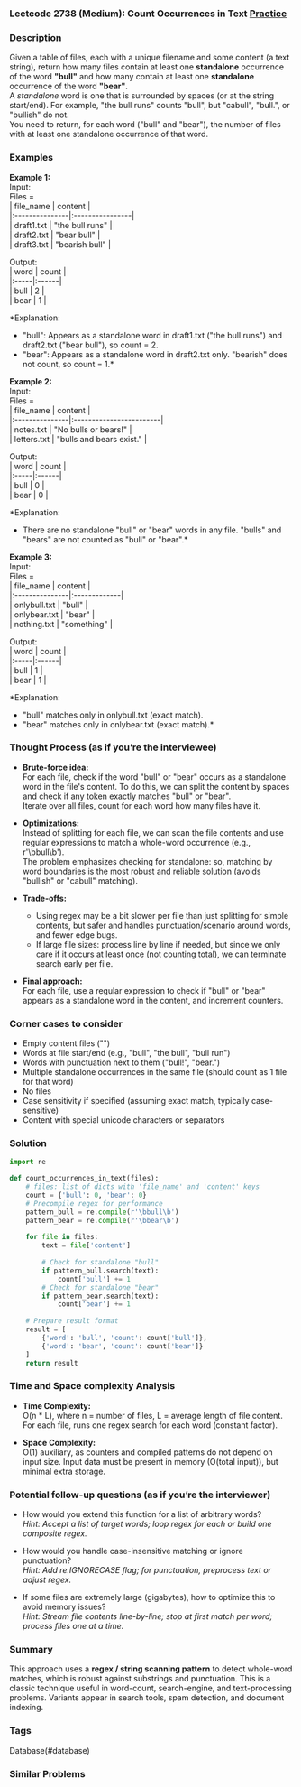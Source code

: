 ### Leetcode 2738 (Medium): Count Occurrences in Text [Practice](https://leetcode.com/problems/count-occurrences-in-text)

### Description  
Given a table of files, each with a unique filename and some content (a text string), return how many files contain at least one **standalone** occurrence of the word **"bull"** and how many contain at least one **standalone** occurrence of the word **"bear"**.  
A *standalone* word is one that is surrounded by spaces (or at the string start/end). For example, "the bull runs" counts "bull", but "cabull", "bull.", or "bullish" do not.  
You need to return, for each word ("bull" and "bear"), the number of files with at least one standalone occurrence of that word.

### Examples  

**Example 1:**  
Input:  
Files =  
| file_name      | content          |  
|:---------------|:----------------|  
| draft1.txt     | "the bull runs" |  
| draft2.txt     | "bear bull"     |  
| draft3.txt     | "bearish bull"  |  

Output:  
| word | count |  
|:-----|:------|  
| bull |   2   |  
| bear |   1   |  

*Explanation:  
- "bull": Appears as a standalone word in draft1.txt ("the bull runs") and draft2.txt ("bear bull"), so count = 2.  
- "bear": Appears as a standalone word in draft2.txt only. "bearish" does not count, so count = 1.*

**Example 2:**  
Input:  
Files =  
| file_name      | content                  |  
|:---------------|:------------------------|  
| notes.txt      | "No bulls or bears!"     |  
| letters.txt    | "bulls and bears exist." |  

Output:  
| word | count |  
|:-----|:------|  
| bull |   0   |  
| bear |   0   |  

*Explanation:  
- There are no standalone "bull" or "bear" words in any file. "bulls" and "bears" are not counted as "bull" or "bear".*

**Example 3:**  
Input:  
Files =  
| file_name      | content       |  
|:---------------|:-------------|  
| onlybull.txt   | "bull"       |  
| onlybear.txt   | "bear"       |  
| nothing.txt    | "something"  |  

Output:  
| word | count |  
|:-----|:------|  
| bull |   1   |  
| bear |   1   |  

*Explanation:  
- "bull" matches only in onlybull.txt (exact match).
- "bear" matches only in onlybear.txt (exact match).*


### Thought Process (as if you’re the interviewee)  

- **Brute-force idea:**  
  For each file, check if the word "bull" or "bear" occurs as a standalone word in the file's content. To do this, we can split the content by spaces and check if any token exactly matches "bull" or "bear".  
  Iterate over all files, count for each word how many files have it.

- **Optimizations:**  
  Instead of splitting for each file, we can scan the file contents and use regular expressions to match a whole-word occurrence (e.g., r'\bbull\b').  
  The problem emphasizes checking for standalone: so, matching by word boundaries is the most robust and reliable solution (avoids "bullish" or "cabull" matching).

- **Trade-offs:**  
  - Using regex may be a bit slower per file than just splitting for simple contents, but safer and handles punctuation/scenario around words, and fewer edge bugs.
  - If large file sizes: process line by line if needed, but since we only care if it occurs at least once (not counting total), we can terminate search early per file.

- **Final approach:**  
  For each file, use a regular expression to check if "bull" or "bear" appears as a standalone word in the content, and increment counters.

### Corner cases to consider  
- Empty content files ("")
- Words at file start/end (e.g., "bull", "the bull", "bull run")
- Words with punctuation next to them ("bull!", "bear.")
- Multiple standalone occurrences in the same file (should count as 1 file for that word)
- No files
- Case sensitivity if specified (assuming exact match, typically case-sensitive)
- Content with special unicode characters or separators

### Solution

```python
import re

def count_occurrences_in_text(files):
    # files: list of dicts with 'file_name' and 'content' keys
    count = {'bull': 0, 'bear': 0}
    # Precompile regex for performance
    pattern_bull = re.compile(r'\bbull\b')
    pattern_bear = re.compile(r'\bbear\b')
    
    for file in files:
        text = file['content']
        
        # Check for standalone "bull"
        if pattern_bull.search(text):
            count['bull'] += 1
        # Check for standalone "bear"
        if pattern_bear.search(text):
            count['bear'] += 1
    
    # Prepare result format
    result = [
        {'word': 'bull', 'count': count['bull']},
        {'word': 'bear', 'count': count['bear']}
    ]
    return result
```

### Time and Space complexity Analysis  

- **Time Complexity:**  
  O(n \* L), where n = number of files, L = average length of file content.  
  For each file, runs one regex search for each word (constant factor).

- **Space Complexity:**  
  O(1) auxiliary, as counters and compiled patterns do not depend on input size. Input data must be present in memory (O(total input)), but minimal extra storage.

### Potential follow-up questions (as if you’re the interviewer)  

- How would you extend this function for a list of arbitrary words?  
  *Hint: Accept a list of target words; loop regex for each or build one composite regex.*

- How would you handle case-insensitive matching or ignore punctuation?  
  *Hint: Add re.IGNORECASE flag; for punctuation, preprocess text or adjust regex.*

- If some files are extremely large (gigabytes), how to optimize this to avoid memory issues?  
  *Hint: Stream file contents line-by-line; stop at first match per word; process files one at a time.*

### Summary
This approach uses a **regex / string scanning pattern** to detect whole-word matches, which is robust against substrings and punctuation. This is a classic technique useful in word-count, search-engine, and text-processing problems. Variants appear in search tools, spam detection, and document indexing.

### Tags
Database(#database)

### Similar Problems
